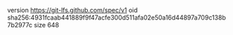version https://git-lfs.github.com/spec/v1
oid sha256:4931fcaab441889f9f47acfe300d511afa02e50a16d44897a709c138b7b2977c
size 648
